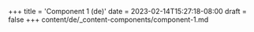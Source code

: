 +++
title = 'Component 1 (de)'
date = 2023-02-14T15:27:18-08:00
draft = false
+++
content/de/_content-components/component-1.md
